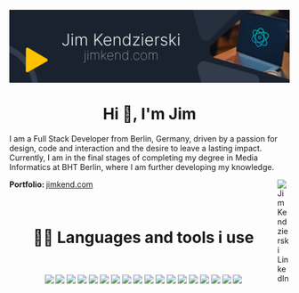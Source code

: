 <img style="
  display: block;
  margin-left: auto;
  margin-right: auto;
  min-width: 50%;
  " alt="Profile Banner" src="/images/banner.png" />

<h1 display="inline-block" align="center">Hi 👋, I'm Jim</h1> 

<p display="inline-block" align="left">I am a Full Stack Developer from Berlin, Germany, driven by a passion for design, code and interaction and the desire to leave a lasting impact. Currently, I am in the final stages of completing my degree in Media Informatics at BHT Berlin, where I am further developing my knowledge.</p>

<p display="inline-block" align="left"><b>Portfolio: </b>
<a display="inline-block" href="https://jimkend.com">
  jimkend.com
</a>

<a href="https://www.linkedin.com/in/jim-kendzierski">
  <img align="right" alt="Jim Kendzierski LinkedIn" width="22px" src="https://cdn.jsdelivr.net/npm/simple-icons@v3/icons/linkedin.svg" />
</a></p>

<br />

<h1 display="inline-block" align="center">👨‍💻 Languages and tools i use</h1> 

<br />

<p align='center'>
  <img src="https://img.shields.io/static/v1?style=for-the-badge&message=Git&color=ffffff&logo=Git&logoColor=F05032&label="  height="32 alt="Git logo" />
  <img src="https://img.shields.io/static/v1?style=for-the-badge&message=typescript&color=ffffff&logo=typescript&logoColor=3178C6&label=" height="32 alt="Typescript logo" />
  <img src="https://img.shields.io/static/v1?style=for-the-badge&message=javascript&color=ffffff&logo=javascript&logoColor=F7DF1E&label=" height="32 alt="Javascript logo" />
  <img src="https://img.shields.io/static/v1?style=for-the-badge&message=NextJS&color=ffffff&logo=Next.JS&logoColor=000000&label="  height="32 alt="Next.JS logo" />
  <img src="https://img.shields.io/static/v1?style=for-the-badge&message=React&color=ffffff&logo=React&logoColor=61DAFB&label="  height="32 alt="React logo" />
  <img src="https://img.shields.io/static/v1?style=for-the-badge&message=ReactNative&color=ffffff&logo=React&logoColor=61DAFB&label="  height="32 alt="React Native logo" />
  <img src="https://img.shields.io/static/v1?style=for-the-badge&message=Node.JS&color=ffffff&logo=Node.JS&logoColor=61DAFB&label="  height="32 alt="Node.JS logo" />
  <img src="https://img.shields.io/static/v1?style=for-the-badge&message=Express.JS&color=ffffff&logo=express&logoColor=61DAFB&label="  height="32 alt="Express.JS logo" />
  <img src="https://img.shields.io/static/v1?style=for-the-badge&message=Jest&color=ffffff&logo=Jest&logoColor=61DAFB&label="  height="32 alt="Jest logo" />
  <img src="https://img.shields.io/static/v1?style=for-the-badge&message=Swagger&color=ffffff&logo=Swagger&logoColor=61DAFB&label="  height="32 alt="Swagger logo" />
  <img src="https://img.shields.io/static/v1?style=for-the-badge&message=TailwindCss&color=ffffff&logo=TailwindCss&logoColor=06B6D4&label="  height="32 alt="Tailwindcss logo" />
  <img src="https://img.shields.io/static/v1?style=for-the-badge&message=Shadcn/UI&color=ffffff&logo=ShadcnUI&logoColor=000000&label="  height="32 alt="ShadcnUI logo" />
  <img src="https://img.shields.io/static/v1?style=for-the-badge&message=MongoDb&color=ffffff&logo=MongoDb&logoColor=47A248&label="  height="32 alt="MongoDB logo" />
  <img src="https://img.shields.io/static/v1?style=for-the-badge&message=PostgreSQL&color=ffffff&logo=PostgreSQL&logoColor=47A248&label="  height="32 alt="PostgreSQL logo" />
  <img src="https://img.shields.io/static/v1?style=for-the-badge&message=Java&color=ffffff&logo=Java&logoColor=000000&label="  height="32 alt="Java logo" />
  <img src="https://img.shields.io/static/v1?style=for-the-badge&message=Python&color=ffffff&logo=Python&logoColor=000000&label="  height="32 alt="Python logo" />
  <img src="https://img.shields.io/static/v1?style=for-the-badge&message=Django&color=ffffff&logo=Django&logoColor=000000&label="  height="32 alt="Django logo" />
  <img src="https://img.shields.io/static/v1?style=for-the-badge&message=WordPress&color=ffffff&logo=WordPress&logoColor=000000&label="  height="32 alt="WordPress logo" />
</p>
